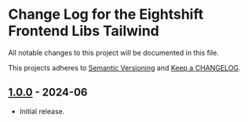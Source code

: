 
# Change Log for the Eightshift Frontend Libs Tailwind
All notable changes to this project will be documented in this file.

This projects adheres to [Semantic Versioning](https://semver.org/) and [Keep a CHANGELOG](https://keepachangelog.com/).

## [1.0.0] - 2024-06

- Initial release.

[Unreleased]: https://github.com/infinum/eightshift-frontend-libs-tailwind/compare/master...HEAD

[1.0.0]: https://github.com/infinum/eightshift-frontend-libs-tailwind/compare/0.0.1...1.0.0
